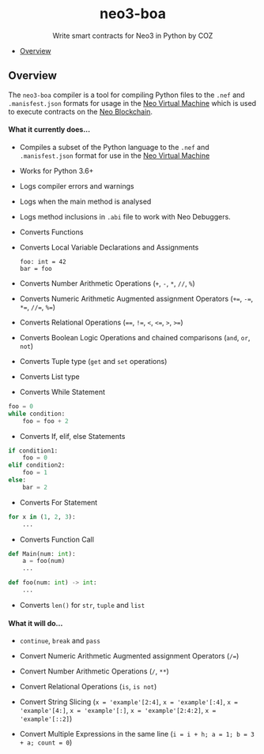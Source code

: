 <h1 align="center">neo3-boa</h1>
<p align="center">
  Write smart contracts for Neo3 in Python by COZ
</p>



- [Overview](#overview)

## Overview

The `neo3-boa` compiler is a tool for compiling Python files to the `.nef` and `.manisfest.json` formats for usage in the [Neo Virtual Machine](https://github.com/neo-project/neo-vm/) which is used to execute contracts on the [Neo Blockchain](https://github.com/neo-project/neo/).


#### What it currently does...

- Compiles a subset of the Python language to the `.nef` and `.manisfest.json` format for use in the [Neo Virtual Machine](https://github.com/neo-project/neo-vm)

- Works for Python 3.6+

- Logs compiler errors and warnings
 
- Logs when the main method is analysed
 
- Logs method inclusions in `.abi` file to work with Neo Debuggers.

- Converts Functions

- Converts Local Variable Declarations and Assignments 
    ```
    foo: int = 42
    bar = foo
    ```
- Converts Number Arithmetic Operations (`+`, `-`, `*`, `//`, `%`)

- Converts Numeric Arithmetic Augmented assignment Operators (`+=`, `-=`, `*=`, `//=`, `%=`)

- Converts Relational Operations (`==`, `!=`, `<`, `<=`, `>`, `>=`)

- Converts Boolean Logic Operations and chained comparisons (`and`, `or`, `not`)

- Converts Tuple type (`get` and `set` operations)

- Converts List type

- Converts While Statement

```python
foo = 0
while condition:
    foo = foo + 2
```

- Converts If, elif, else Statements

```python
if condition1:
    foo = 0
elif condition2:
    foo = 1
else:
    bar = 2
```

- Converts For Statement

```python
for x in (1, 2, 3):
    ...
```

- Converts Function Call

```python
def Main(num: int):
    a = foo(num)
    ...

def foo(num: int) -> int:
    ...
```

- Converts `len()` for `str`, `tuple` and `list`

#### What it will do...

- `continue`, `break` and `pass`

- Convert Numeric Arithmetic Augmented assignment Operators (`/=`)

- Convert Number Arithmetic Operations (`/`, `**`)

- Convert Relational Operations (`is`, `is not`)

- Convert String Slicing (`x = 'example'[2:4]`, `x = 'example'[:4]`, `x = 'example'[4:]`, `x = 'example'[:]`, `x = 'example'[2:4:2]`, `x = 'example'[::2]`)

- Convert Multiple Expressions in the same line (`i = i + h; a = 1; b = 3 + a; count = 0`)
